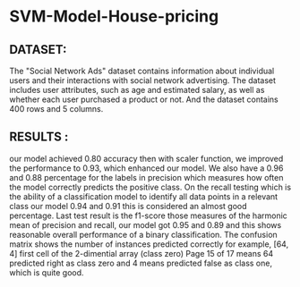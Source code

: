 # SVM-Model-House-pricing
## DATASET:
The "Social Network Ads" dataset contains information about individual users and their interactions with social network advertising. The dataset includes user attributes, such as age and estimated salary, as well as whether each user purchased a product or not. And the dataset contains 400 rows and 5 columns.

## RESULTS :
our model achieved 0.80 accuracy then with scaler
function, we improved the performance to 0.93, which enhanced
our model.
We also have a 0.96 and 0.88 percentage for the labels in
precision which measures how often the model correctly
predicts the positive class.
On the recall testing which is the ability of a classification
model to identify all data points in a
relevant class our model 0.94 and 0.91 this is considered an
almost good percentage.
Last test result is the f1-score those measures of the harmonic
mean of precision and recall, our model got 0.95 and 0.89 and
this shows reasonable overall performance of a binary
classification. The confusion matrix shows the number of
instances predicted correctly for
example, [64, 4] first cell of the 2-dimential array (class zero)
Page 15 of 17
means 64 predicted right as class
zero and 4 means predicted false as class one, which is quite
good.
